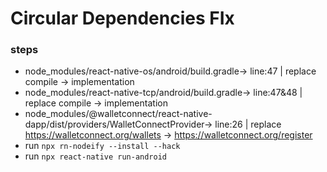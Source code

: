 # Circular Dependencies FIx

### steps

- node_modules/react-native-os/android/build.gradle-> line:47 | replace compile -> implementation
- node_modules/react-native-tcp/android/build.gradle-> line:47&48 | replace compile -> implementation
- node_modules/@walletconnect/react-native-dapp/dist/providers/WalletConnectProvider-> line:26 | replace https://walletconnect.org/wallets -> https://walletconnect.org/register
- run `npx rn-nodeify --install --hack`
- run `npx react-native run-android`

